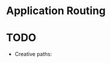 # Application Routing


# TODO
- Creative paths: <Route path="/:path(accessibility|getting-started)" component={AppNav} />
